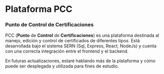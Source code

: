 # Plataforma PCC
### **Punto** de **Control** de **Certificaciones**

PCC (**Punto** de **Control** de **Certificaciones**) es una plataforma destinada al manejo, edición y control de certificados de diferentes tipos. Está desarrollada bajo el sistema SERN (Sql, Express, React, NodeJs) y cuenta con una correcta integración entre el frontend y el backend.

En futuras actualizaciones, estaré hablando más de la plataforma y cómo puede ser desplegada y utilizada para fines de estudio.